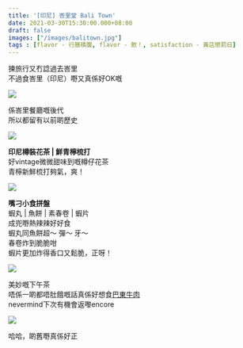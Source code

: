 ```yaml
---
title: '[印尼] 峇里堂 Bali Town'
date: 2021-03-30T15:30:00.000+08:00
draft: false
images: ["/images/balitown.jpg"]
tags : [flavor - 行膳積腹, flavor - 飲！, satisfaction - 黃店懲罰日]
---
```


揀旅行又冇諗過去峇里  
不過食峇里（印尼）嘢又真係好OK嘅  

![](/images/balitown1.jpg)

係峇里餐廳嘅後代  
所以都留有以前啲歷史  

![](/images/balitown2.jpg)

**印尼樽裝花茶 | 鮮青檸梳打**  
好vintage微微甜味到嘅樽仔花茶  
青檸新鮮梳打夠氣，爽！  

![](/images/balitown3.jpg)

**嘴刁小食拼盤**  
蝦丸 | 魚餅 | 素春卷 | 蝦片  
成兜嘢熱辣辣好好食  
蝦丸同魚餅超～ 彈～ 牙～  
春卷炸到脆脆咁  
蝦片更加炸得香口又鬆脆，正呀！  

![](/images/balitown.jpg)

美妙嘅下午茶  
唔係一啲都唔肚餓嘅話真係好想食[巴東牛肉](https://hidie.net/indorest1968/)  
nevermind下次有機會返嚟encore  

![](/images/balitown4.jpg)

哈哈，啲舊嘢真係好正  
